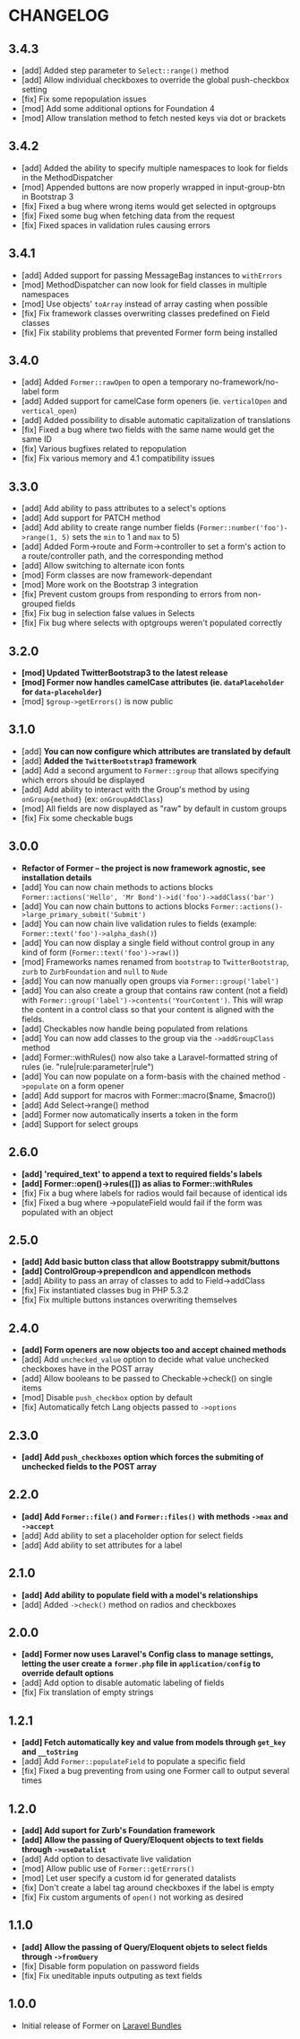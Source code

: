 # CHANGELOG

## 3.4.3

- [add] Added step parameter to `Select::range()` method
- [add] Allow individual checkboxes to override the global push-checkbox setting
- [fix] Fix some repopulation issues
- [mod] Add some additional options for Foundation 4
- [mod] Allow translation method to fetch nested keys via dot or brackets

## 3.4.2

- [add] Added the ability to specify multiple namespaces to look for fields in the MethodDispatcher
- [mod] Appended buttons are now properly wrapped in input-group-btn in Bootstrap 3
- [fix] Fixed a bug where wrong items would get selected in optgroups
- [fix] Fixed some bug when fetching data from the request
- [fix] Fixed spaces in validation rules causing errors

## 3.4.1

- [add] Added support for passing MessageBag instances to `withErrors`
- [mod] MethodDispatcher can now look for field classes in multiple namespaces
- [mod] Use objects' `toArray` instead of array casting when possible
- [fix] Fix framework classes overwriting classes predefined on Field classes
- [fix] Fix stability problems that prevented Former form being installed

## 3.4.0

- [add] Added `Former::rawOpen` to open a temporary no-framework/no-label form
- [add] Added support for camelCase form openers (ie. `verticalOpen` and `vertical_open`)
- [add] Added possibility to disable automatic capitalization of translations
- [fix] Fixed a bug where two fields with the same name would get the same ID
- [fix] Various bugfixes related to repopulation
- [fix] Fix various memory and 4.1 compatibility issues

## 3.3.0

- [add] Add ability to pass attributes to a select's options
- [add] Add support for PATCH method
- [add] Add ability to create range number fields (`Former::number('foo')->range(1, 5)` sets the `min` to 1 and `max` to 5)
- [add] Added Form->route and Form->controller to set a form's action to a route/controller path, and the corresponding method
- [add] Allow switching to alternate icon fonts
- [mod] Form classes are now framework-dependant
- [mod] More work on the Bootstrap 3 integration
- [fix] Prevent custom groups from responding to errors from non-grouped fields
- [fix] Fix bug in selection false values in Selects
- [fix] Fix bug where selects with optgroups weren't populated correctly

## 3.2.0

- **[mod] Updated TwitterBootstrap3 to the latest release**
- **[mod] Former now handles camelCase attributes (ie. `dataPlaceholder` for `data-placeholder`)**
- [mod] `$group->getErrors()` is now public

## 3.1.0

- [add] **You can now configure which attributes are translated by default**
- [add] **Added the `TwitterBootstrap3` framework**
- [add] Add a second argument to `Former::group` that allows specifying which errors should be displayed
- [add] Add ability to interact with the Group's method by using `onGroup{method}` (ex: `onGroupAddClass`)
- [mod] All fields are now displayed as "raw" by default in custom groups
- [fix] Fix some checkable bugs

## 3.0.0

- **Refactor of Former – the project is now framework agnostic, see installation details**
- [add] You can now chain methods to actions blocks `Former::actions('Hello', 'Mr Bond')->id('foo')->addClass('bar')`
- [add] You can now chain buttons to actions blocks `Former::actions()->large_primary_submit('Submit')`
- [add] You can now chain live validation rules to fields (example: `Former::text('foo')->alpha_dash()`)
- [add] You can now display a single field without control group in any kind of form (`Former::text('foo')->raw()`)
- [mod] Frameworks names renamed from `bootstrap` to `TwitterBootstrap`, `zurb` to `ZurbFoundation` and `null` to `Nude`
- [add] You can now manually open groups via `Former::group('label')`
- [add] You can also create a group that contains raw content (not a field) with `Former::group('label')->contents('YourContent')`. This will wrap the content in a control class so that your content is aligned with the fields.
- [add] Checkables now handle being populated from relations
- [add] You can now add classes to the group via the `->addGroupClass` method
- [add] Former::withRules() now also take a Laravel-formatted string of rules (ie. "rule|rule:parameter|rule")
- [add] You can now populate on a form-basis with the chained method `->populate` on a form opener
- [add] Add support for macros with Former::macro($name, $macro())
- [add] Add Select->range() method
- [add] Former now automatically inserts a token in the form
- [add] Support for select groups

## 2.6.0

- **[add] 'required_text' to append a text to required fields's labels**
- **[add] Former::open()->rules([]) as alias to Former::withRules**
- [fix] Fix a bug where labels for radios would fail because of identical ids
- [fix] Fixed a bug where ->populateField would fail if the form was populated with an object

## 2.5.0

- **[add] Add basic button class that allow Bootstrappy submit/buttons**
- **[add] ControlGroup->prependIcon and appendIcon methods**
- [add] Ability to pass an array of classes to add to Field->addClass
- [fix] Fix instantiated classes bug in PHP 5.3.2
- [fix] Fix multiple buttons instances overwriting themselves

## 2.4.0

- **[add] Form openers are now objects too and accept chained methods**
- [add] Add `unchecked_value` option to decide what value unchecked checkboxes have in the POST array
- [add] Allow booleans to be passed to Checkable->check() on single items
- [mod] Disable `push_checkbox` option by default
- [fix] Automatically fetch Lang objects passed to `->options`

## 2.3.0

- **[add] Add `push_checkboxes` option which forces the submiting of unchecked fields to the POST array**

## 2.2.0

- **[add] Add `Former::file()` and `Former::files()` with methods `->max` and `->accept`**
- [add] Add ability to set a placeholder option for select fields
- [add] Add ability to set attributes for a label

## 2.1.0

- **[add] Add ability to populate field with a model's relationships**
- [add] Added `->check()` method on radios and checkboxes

## 2.0.0

- **[add] Former now uses Laravel's Config class to manage settings, letting the user create a `former.php` file in `application/config` to override default options**
- [add] Add option to disable automatic labeling of fields
- [fix] Fix translation of empty strings

## 1.2.1

- **[add] Fetch automatically key and value from models through `get_key` and `__toString`**
- [add] Add `Former::populateField` to populate a specific field
- [fix] Fixed a bug preventing from using one Former call to output several times

## 1.2.0

- **[add] Add suport for Zurb's Foundation framework**
- **[add] Allow the passing of Query/Eloquent objects to text fields through `->useDatalist`**
- [add] Add option to desactivate live validation
- [mod] Allow public use of `Former::getErrors()`
- [mod] Let user specify a custom id for generated datalists
- [fix] Don't create a label tag around checkboxes if the label is empty
- [fix] Fix custom arguments of `open()` not working as desired

## 1.1.0

- **[add] Allow the passing of Query/Eloquent objets to select fields through `->fromQuery`**
- [fix] Disable form population on password fields
- [fix] Fix uneditable inputs outputing as text fields

## 1.0.0

- Initial release of Former on [Laravel Bundles](http://bundles.laravel.com/bundle/former/)
